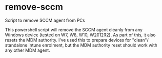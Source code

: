 # remove-sccm
Script to remove SCCM agent from PCs

This powershell script will remove the SCCM agent cleanly from any Windows device (tested on W7, W8, W10, W2012R2).
As part of this, it also resets the MDM authority. I've used this to prepare devices for "clean"/ standalone intune enrolment,
but the MDM authority reset should work with any other MDM agent.
